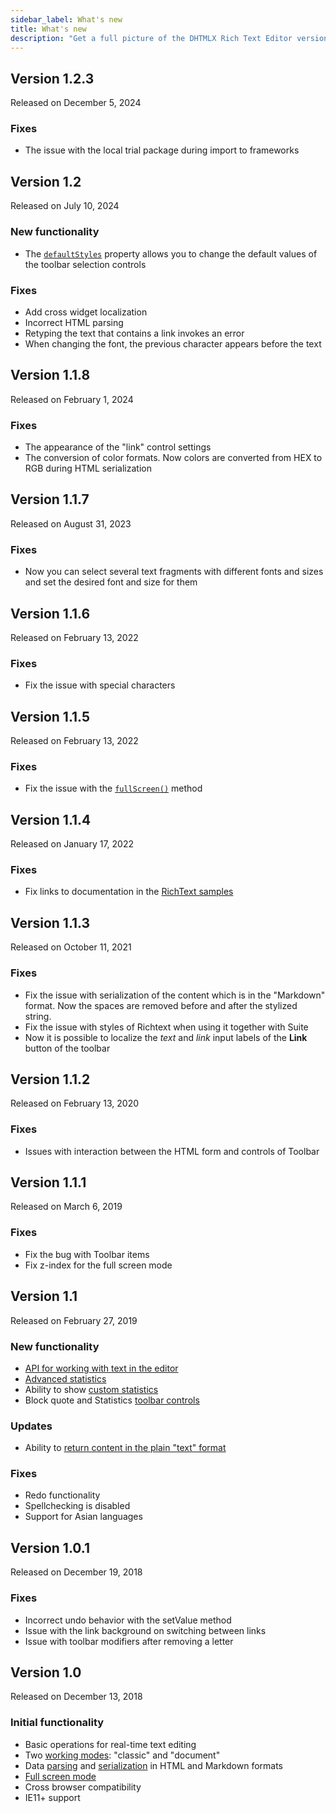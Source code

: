 ```yaml
---
sidebar_label: What's new
title: What's new
description: "Get a full picture of the DHTMLX Rich Text Editor versioning: its updates and patch versions, providing the information on implemented functionalities, improvements, and bug fixes."
---
```


## Version 1.2.3

Released on December 5, 2024

### Fixes

- The issue with the local trial package during import to frameworks

## Version 1.2

Released on July 10, 2024

### New functionality

- The [`defaultStyles`](api/properties.md#defaultstyles) property allows you to change the default values of the toolbar selection controls

### Fixes

- Add cross widget localization
- Incorrect HTML parsing
- Retyping the text that contains a link invokes an error
- When changing the font, the previous character appears before the text

## Version 1.1.8

Released on February 1, 2024

### Fixes

- The appearance of the "link" control settings
- The conversion of color formats. Now colors are converted from HEX to RGB during HTML serialization

## Version 1.1.7

Released on August 31, 2023

### Fixes

- Now you can select several text fragments with different fonts and sizes and set the desired font and size for them

## Version 1.1.6

Released on February 13, 2022

### Fixes

- Fix the issue with special characters

## Version 1.1.5

Released on February 13, 2022

### Fixes

- Fix the issue with the [`fullScreen()`](api/methods.md#fullscreen) method

## Version 1.1.4

Released on January 17, 2022

### Fixes

- Fix links to documentation in the [RichText samples](https://snippet.dhtmlx.com/pdh5buvg?tag=richtext)

## Version 1.1.3

Released on October 11, 2021

### Fixes

- Fix the issue with serialization of the content which is in the "Markdown" format. Now the spaces are removed before and after the stylized string.
- Fix the issue with styles of Richtext when using it together with Suite
- Now it is possible to localize the *text* and *link* input labels of the **Link** button of the toolbar

## Version 1.1.2

Released on February 13, 2020

### Fixes

- Issues with interaction between the HTML form and controls of Toolbar

## Version 1.1.1

Released on March 6, 2019

### Fixes

- Fix the bug with Toolbar items
- Fix z-index for the full screen mode

## Version 1.1

Released on February 27, 2019

### New functionality

- [API for working with text in the editor](guides/working_with_richtext.md#editor-api) 
- [Advanced statistics](guides/working_with_richtext.md#statistics)
- Ability to show [custom statistics](guides/working_with_richtext.md#custom-statistics)
- Block quote and Statistics [toolbar controls](guides/configuration.md#toolbar) 

### Updates

- Ability to [return content in the plain "text" format](api/methods.md#getvalue) 

### Fixes

- Redo functionality
- Spellchecking is disabled
- Support for Asian languages

## Version 1.0.1

Released on December 19, 2018

### Fixes

- Incorrect undo behavior with the setValue method
- Issue with the link background on switching between links 
- Issue with toolbar modifiers after removing a letter

## Version 1.0

Released on December 13, 2018

### Initial functionality

- Basic operations for real-time text editing 
- Two [working modes](guides/configuration.md#working-modes): "classic" and "document"
- Data [parsing](guides/loading_data.md) and [serialization](guides/working_with_richtext.md#getting-content-from-editor) in HTML and Markdown formats
- [Full screen mode](guides/working_with_richtext.md#full-screen-mode)
- Cross browser compatibility
- IE11+ support

